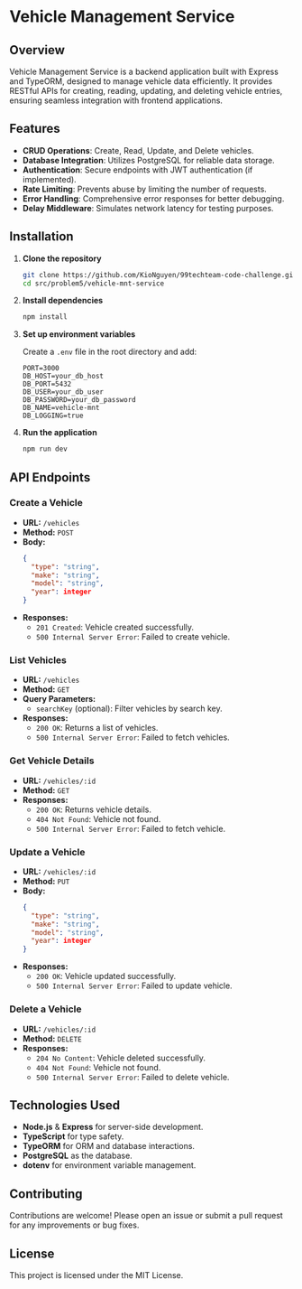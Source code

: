 # Vehicle Management Service

## Overview

Vehicle Management Service is a backend application built with Express and TypeORM, designed to manage vehicle data efficiently. It provides RESTful APIs for creating, reading, updating, and deleting vehicle entries, ensuring seamless integration with frontend applications.

## Features

- **CRUD Operations**: Create, Read, Update, and Delete vehicles.
- **Database Integration**: Utilizes PostgreSQL for reliable data storage.
- **Authentication**: Secure endpoints with JWT authentication (if implemented).
- **Rate Limiting**: Prevents abuse by limiting the number of requests.
- **Error Handling**: Comprehensive error responses for better debugging.
- **Delay Middleware**: Simulates network latency for testing purposes.

## Installation

1. **Clone the repository**

   ```bash
   git clone https://github.com/KioNguyen/99techteam-code-challenge.git
   cd src/problem5/vehicle-mnt-service
   ```

2. **Install dependencies**

   ```bash
   npm install
   ```

3. **Set up environment variables**

   Create a `.env` file in the root directory and add:

   ```
   PORT=3000
   DB_HOST=your_db_host
   DB_PORT=5432
   DB_USER=your_db_user
   DB_PASSWORD=your_db_password
   DB_NAME=vehicle-mnt
   DB_LOGGING=true
   ```

4. **Run the application**

   ```bash
   npm run dev
   ```

## API Endpoints

### Create a Vehicle

- **URL:** `/vehicles`
- **Method:** `POST`
- **Body:**
  ```json
  {
    "type": "string",
    "make": "string",
    "model": "string",
    "year": integer
  }
  ```
- **Responses:**
  - `201 Created`: Vehicle created successfully.
  - `500 Internal Server Error`: Failed to create vehicle.

### List Vehicles

- **URL:** `/vehicles`
- **Method:** `GET`
- **Query Parameters:**
  - `searchKey` (optional): Filter vehicles by search key.
- **Responses:**
  - `200 OK`: Returns a list of vehicles.
  - `500 Internal Server Error`: Failed to fetch vehicles.

### Get Vehicle Details

- **URL:** `/vehicles/:id`
- **Method:** `GET`
- **Responses:**
  - `200 OK`: Returns vehicle details.
  - `404 Not Found`: Vehicle not found.
  - `500 Internal Server Error`: Failed to fetch vehicle.

### Update a Vehicle

- **URL:** `/vehicles/:id`
- **Method:** `PUT`
- **Body:**
  ```json
  {
    "type": "string",
    "make": "string",
    "model": "string",
    "year": integer
  }
  ```
- **Responses:**
  - `200 OK`: Vehicle updated successfully.
  - `500 Internal Server Error`: Failed to update vehicle.

### Delete a Vehicle

- **URL:** `/vehicles/:id`
- **Method:** `DELETE`
- **Responses:**
  - `204 No Content`: Vehicle deleted successfully.
  - `404 Not Found`: Vehicle not found.
  - `500 Internal Server Error`: Failed to delete vehicle.

## Technologies Used

- **Node.js** & **Express** for server-side development.
- **TypeScript** for type safety.
- **TypeORM** for ORM and database interactions.
- **PostgreSQL** as the database.
- **dotenv** for environment variable management.

## Contributing

Contributions are welcome! Please open an issue or submit a pull request for any improvements or bug fixes.

## License

This project is licensed under the MIT License.